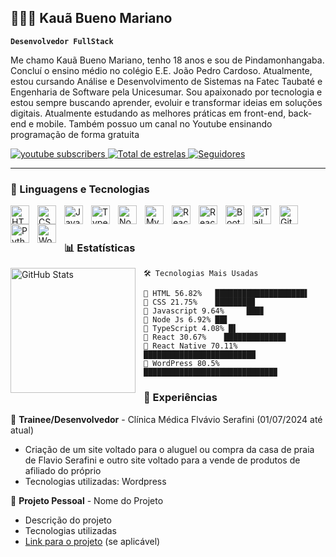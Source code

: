 ## 👨🏻‍💻 Kauã Bueno Mariano

**`Desenvolvedor FullStack`**

Me chamo Kauã Bueno Mariano, tenho 18 anos e sou de Pindamonhangaba. Concluí o ensino médio no colégio E.E. João Pedro Cardoso. Atualmente, estou cursando Análise e Desenvolvimento de Sistemas na Fatec Taubaté e Engenharia de Software pela Unicesumar. Sou apaixonado por tecnologia e estou sempre buscando aprender, evoluir e transformar ideias em soluções digitais.
Atualmente estudando as melhores práticas em front-end, back-end e mobile. Também possuo um canal no Youtube ensinando programação de forma gratuita

<p align="left">
    <a href="https://www.youtube.com/@CodificaA%C3%AD-s4m">
        <img 
            alt="youtube subscribers" 
            title="Inscreva-se no meu canal" 
            src="https://custom-icon-badges.demolab.com/youtube/channel/subscribers/UCo-gJ8RnTn5akHqHvO55DVA?color=%23E05D44&label=Inscreva-se&logo=video&logoColor=white&style=for-the-badge&labelColor=CE4630"
        />
    </a> 
    <a href="https://github.com/KauaBuenoMariano958?tab=repositories&sort=stargazers">
        <img 
            alt="Total de estrelas" 
            title="Total de estrelas GitHub" 
            src="https://custom-icon-badges.demolab.com/github/stars/Larissakich?color=55960c&style=for-the-badge&labelColor=488207&logo=star&label=estrelas"
        />
    </a>
    <a href="https://github.com/KauaBuenoMariano958?tab=followers">
        <img 
            alt="Seguidores" 
            title="Me siga no GitHub" 
            src="https://custom-icon-badges.demolab.com/github/followers/Larissakich?color=236ad3&labelColor=1155ba&style=for-the-badge&logo=github&label=Seguidores&logoColor=white"
        />
    </a>
</p>

---

### 🤖 Linguagens e Tecnologias

<img 
    align="left" 
    alt="HTML"
    title="HTML" 
    width="30px" 
    style="padding-right: 10px;" 
    src="https://cdn.jsdelivr.net/gh/devicons/devicon@latest/icons/html5/html5-original.svg" 
/>
<img 
    align="left" 
    alt="CSS" 
    title="CSS"
    width="30px" 
    style="padding-right: 10px;" 
    src="https://cdn.jsdelivr.net/gh/devicons/devicon@latest/icons/css3/css3-original.svg" 
/>
<img 
    align="left" 
    alt="JavaScript" 
    title="JavaScript"
    width="30px" 
    style="padding-right: 10px;" 
    src="https://cdn.jsdelivr.net/gh/devicons/devicon@latest/icons/javascript/javascript-original.svg" 
/>
<img 
    align="left" 
    alt="TypeScript"
    title="TypeScript" 
    width="30px" 
    style="padding-right: 10px;" 
    src="https://cdn.jsdelivr.net/gh/devicons/devicon@latest/icons/typescript/typescript-original.svg" 
/>
<img 
    align="left" 
    alt="NodeJs" 
    title="NodeJs"
    width="30px" 
    style="padding-right: 10px;" 
    src="https://icongr.am/devicon/nodejs-original.svg?size=128&color=ffffff" 
/>
<img 
    align="left" 
    alt="MySQL" 
    title="MySQL"
    width="30px" 
    style="padding-right: 10px;" 
    src="https://icongr.am/devicon/mysql-original-wordmark.svg?size=128&color=ffffff" 
/>
<img 
    align="left" 
    alt="React"
    title="React" 
    width="30px" 
    style="padding-right: 10px;" 
    src="https://cdn.jsdelivr.net/gh/devicons/devicon@latest/icons/react/react-original.svg" 
/>
<img 
    align="left" 
    alt="React Native"
    title="React Native" 
    width="30px" 
    style="padding-right: 10px;" 
    src="https://cdn.jsdelivr.net/gh/devicons/devicon@latest/icons/reactnative/reactnative-original-wordmark.svg" 
/>
<img 
    align="left" 
    alt="Bootstrap"
    title="Bootstrap" 
    width="30px" 
    style="padding-right: 10px;" 
    src="https://cdn.jsdelivr.net/gh/devicons/devicon@latest/icons/bootstrap/bootstrap-original.svg" 
/>
<img 
    align="left" 
    alt="Tailwind" 
    title="Tailwind"
    width="30px" 
    style="padding-right: 10px;" 
    src="https://cdn.jsdelivr.net/gh/devicons/devicon@latest/icons/tailwindcss/tailwindcss-original.svg" 
/>
<img 
    align="left" 
    alt="Git" 
    title="Git"
    width="30px" 
    style="padding-right: 10px;" 
    src="https://cdn.jsdelivr.net/gh/devicons/devicon@latest/icons/git/git-original.svg" 
/>
<img 
    align="left" 
    alt="Python" 
    title="Python"
    width="30px" 
    style="padding-right: 10px;" 
    src="https://cdn.jsdelivr.net/gh/devicons/devicon@latest/icons/python/python-original.svg" 
/>
<img 
    align="left" 
    alt="WordPress" 
    title="WordPres"
    width="30px" 
    style="padding-right: 10px;" 
    src="https://icongr.am/devicon/wordpress-plain.svg?size=128&color=ffffff" 
/>

<br/>
<br/>

### 📊 Estatísticas

<p>
  <img 
    align="left" 
    alt="GitHub Stats" 
    height="200" 
    style="padding-right: 10px;" 
    src="https://github-readme-stats.vercel.app/api?username=KauaBuenoMariano958&show_icons=true&theme=tokyonight&include_all_commits=true&locale=pt-br" 
  />
</p>

```text
🛠️ Tecnologias Mais Usadas

🔷 HTML 56.82%   ████████████████████▌     
🔶 CSS 21.75%    ████████▉                 
🔷 Javascript 9.64%     ███▊                      
🔶 Node Js 6.92% ██▋                     
🔷 TypeScript 4.08% █▌                      
🔶 React 30.67%    █████████████▊                         
🔷 React Native 70.11%    █████████████████████████
🔶 WordPress 80.5%   █████████████████████████████▉                         
```

### 💼 Experiências

<!-- Adicione suas experiências abaixo -->
🔹 **Trainee/Desenvolvedor** - Clínica Médica Flvávio Serafini (01/07/2024 até atual)  
   - Criação de um site voltado para o aluguel ou compra da casa de praia de Flavio Serafini
   e outro site voltado para a vende de produtos de afiliado do próprio  
   - Tecnologias utilizadas: Wordpress  

🔹 **Projeto Pessoal** - Nome do Projeto  
   - Descrição do projeto  
   - Tecnologias utilizadas  
   - [Link para o projeto](#) (se aplicável)

